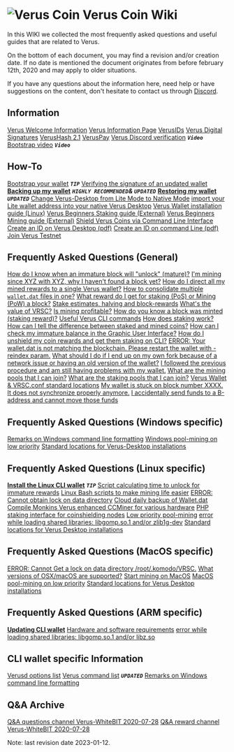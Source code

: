 # ![Verus Coin](https://wiki.verus.io/img/favicon.png "Verus Coin Wiki") Verus Coin Wiki
In this WIKI we collected the most frequently asked questions and useful guides that are related to Verus.

On the bottom of each document, you may find a revision and/or creation date. If no date is mentioned the document originates from before february 12th, 2020 and may apply to older situations.

If you have any questions about the information here, need help or have suggestions on the content, don't hesitate to contact us through [Discord](https://verus.io/discord).


## Information
[Verus Welcome Information](#!information/verus-welcome.md)
[Verus Information Page](#!how-to/how-to_verus_info.md)
[VerusIDs](#!information/verusid.md)
[Verus Digital Signatures](#!information/signatures.md)
[VerusHash 2.1](#!information/verushash_2.1.md)
[VerusPay](https://github.com/monkins1010/VerusPay/wiki)
[Verus Discord verification](https://youtu.be/YVOfIMjRf30) ***`Video`***
[Bootstrap video](https://youtu.be/xgLxzel5t04) ***`Video`***

## How-To
[Bootstrap your wallet](#!how-to/how-to_bootstrap.md) ***`TIP`***
[Verifying the signature of an updated wallet](#!how-to/how-to_check_signatures.md)
**[Backing up my wallet](#!how-to/how-to_backup_my_wallet.md)** ***`HIGHLY RECOMMENDED`& `UPDATED`***
**[Restoring my wallet](#!how-to/how-to_restore_my_wallet.md)** ***`UPDATED`***
[Change Verus-Desktop from Lite Mode to Native Mode](#!how-to/how-to_lite_to_native.md)
[import your Lite wallet address into your native Verus Desktop](#!how-to/how-to_convert-seed-to-wif.md)
[Verus Wallet installation guide (Linux)](#!faq-linux/faq-lin01_install_linux_cli.md)
[Verus Beginners Staking guide (External)](https://medium.com/veruscoin/verus-beginners-staking-guide-efbbdc4de951)
[Verus Beginners Mining guide (External)](https://medium.com/veruscoin/how-to-earn-vrsc-solo-mining-with-your-cpu-and-staking-mined-coins-aa27da76882c)
[Shield Verus Coins via Command Line Interface](#!how-to/how-to_shield_via_cli.md)
[Create an ID on Verus Desktop (pdf)](https://wiki.verus.io/how-to/how-to_create_verus_id_with_verus_desktop.pdf)
[Create an ID on command Line (pdf)](http://wiki.verus.io/how-to/how-to_create_verus_id_with_cli.pdf)
[Join Verus Testnet](#!how-to/how-to_join_testnet.md)

## Frequently Asked Questions (General)
[How do I know when an immature block will "unlock" (mature)?](#!faq-allos/faq-allos01_immature_block_unlock_time_calculation_manual_calculation.md)
[I'm mining since XYZ with XYZ, why I haven't found a block yet?](#!faq-allos/faq-allos02_average_time_to_find_a_block_manual_calculation.md)
[How do I direct all my mined rewards to a single Verus wallet?](#!faq-allos/faq-allos03_mine_rewards_to_a_single_verus_wallet_gui_+_cli.md)
[How to consolidate multiple `wallet.dat` files in one?](#!faq-allos/faq-allos04_consolidate_multiple_wallet.dat_files_in_one.md)
[What reward do I get for staking (PoS) or Mining (PoW) a block?](#!faq-allos/faq-allos05_reward_received_per_blocknummer.md)
[Stake estimates, halving and block-rewards](#!faq-allos/faq-allos06_pos,_halving,_block_reward.md)
[What's the value of VRSC?](#!faq-allos/faq-allos07_what_are_my_vrsc_worth.md)
[Is mining profitable?](#!faq-allos/faq-allos08_mining_profitability.md)
[How do you know a block was minted (staking reward)?](#!faq-allos/faq-allos09_how_do_you_know_a_block_was_minted_staking_reward.md)
[Useful Verus CLI commands](#!faq-allos/faq-allos10_useful_cli_commands.md)
[How does staking work?](#!faq-allos/faq-allos13_how_does_staking_work.md)
[How can I tell the difference between staked and mined coins?](#!faq-allos/faq-allos15_how_can_i_tell_the_difference_between_staked_and_mined_coins.md)
[How can I check my immature balance in the Graphic User Interface?](#!faq-allos/faq-allos16_how_can_i_check_my_immature_balance_in_the_gui.md)
[How do I unshield my coin rewards and get them staking on CLI?](#!faq-allos/faq-allos17_unshield_coin_rewards_and_get_them_staking_in_cli.md)
[ERROR: Your wallet.dat is not matching the blockchain. Please restart the wallet with -reindex param.](#!faq-allos/faq-allos18_your_wallet.dat_is_not_matching_the_blockchain._please_restart_the_wallet_with_-reindex_param.md)
[What should I do if I end up on my own fork because of a network issue or having an old version of the wallet?](#!faq-allos/faq-allos19_what_should_i_do_if_i_end_up_on_my_own_fork_because_of_a_network_issue_or_having_an_old_version_of_the_wallet.md)
[I followed the previous procedure and am still having problems with my wallet.](#!faq-allos/faq-allos20_i_followed_the_procedure_in_faq_19_and_am_still_having_problems_with_my_wallet.md)
[What are the mining pools that I can join?](#!faq-allos/faq-allos21_mining_pools.md)
[What are the staking pools that I can join?](#!faq-allos/faq-allos22_staking_pools.md)
[Verus Wallet & VRSC.conf standard locations](#!faq-allos/faq-allos24_wallet.dat_and_vrsc.conf_location.md)
[My wallet is stuck on block number XXXX. It does not synchronize properly anymore.](#!faq-allos/faq-allos25_wallet_not_synced.md)
[I accidentally send funds to a B-address and cannot move those funds](#!faq-allos/faq-allos26_sent_funds_to_b-address.md)

## Frequently Asked Questions (Windows specific)
[Remarks on Windows command line formatting](#!faq-windows/winfaq-01_cli_formatting.md)
[Windows pool-mining on low priority](#!faq-windows/winfaq-02_low_priority_mining.md)
[Standard locations for Verus-Desktop installations](#!faq-windows/winfaq-03_verus_desktop_locations.md)

## Frequently Asked Questions (Linux specific)
**[Install the Linux CLI wallet](#!faq-linux/faq-lin01_install_linux_cli.md)** ***`TIP`***
[Script calculating time to unlock for immature rewards](#!faq-linux/faq-lin02_immature_block_unlock_time.md)
[Linux Bash scripts to make mining life easier](#!faq-linux/faq-lin03_linux_scripts_make_life_easy.md)
[ERROR: Cannot obtain lock on data directory](#!faq-linux/faq-lin04_cannot_obtain_lock.md)
[Cloud daily backup of Wallet.dat](#!faq-linux/faq-lin05_daily_cloud_backup.md)
[Compile Monkins Verus enhanced CCMiner for various hardware](#!faq-linux/faq-lin06_compile_ccminer.md)
[PHP staking interface for coinshielding nodes](#!faq-linux/faq-lin07_PHP_CLI_interface.md)
[Low priority pool-mining](#!faq-linux/faq-lin08_low_priority_mining.html.md)
[error while loading shared libraries: libgomp.so.1 and/or zlib1g-dev](#!faq-linux/faq-lin09_libgomp.so.1.md)
[Standard locations for Verus Desktop installations](#!faq-linux/faq-lin10_verus_desktop_locations.md)

## Frequently Asked Questions (MacOS specific)
[ERROR: Cannot Get a lock on data directory /root/.komodo/VRSC.](#!faq-macos/mac-faq01_obtain_lock.md)
[What versions of OSX/macOS are supported?](#!faq-macos/mac-faq02_what_versions_osx.md)
[Start mining on MacOS](#!faq-macos/mac-faq03-mining_guide.md)
[MacOS pool-mining on low priority](#!faq-macos/mac-faq04_low_priority_mining.md)
[Standard locations for Verus Desktop installations](#!faq-macos/mac-faq05_verus_desktop_locations.md)

## Frequently Asked Questions (ARM specific)
**[Updating CLI wallet](#!faq-arm/armfaq-03_updating.md)**
[Hardware and software requirements](#!faq-arm/armfaq-02_requirements.md)
[error while loading shared libraries: libgomp.so.1 and/or libz.so](#!faq-arm/armfaq-01_libgomp.so.1.md)

## CLI wallet specific Information
[Verusd options list](#!faq-cli/clifaq-01_verusd_options.md) 
[Verus command list](#!faq-cli/clifaq-02_verus_commands.md) ***`UPDATED`***
[Remarks on Windows command line formatting](#!faq-windows/winfaq-01_cli_formatting.md)

## Q&A Archive
[Q&A questions channel Verus-WhiteBIT 2020-07-28](#!q-a/veruscoin-q-a-questions-20200728.html)
[Q&A reward channel Verus-WhiteBIT 2020-07-28](#!q-a/veruscoin-q-a-reward-20200728.html)

Note: last revision date 2023-01-12.
